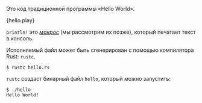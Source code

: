 Это код традиционной программы «Hello World».

{hello.play}

`println!` это [*макрос*][macros] (мы рассмотрим их позже), который печатает текст в консоль.

Исполняемый файл может быть сгенерирован с помощью компилятора Rust: `rustc`.

```
$ rustc hello.rs
```

`rustc` создаст бинарный файл `hello`, который можно запустить:

```
$ ./hello
Hello World!
```

[macros]: ./macros.html
